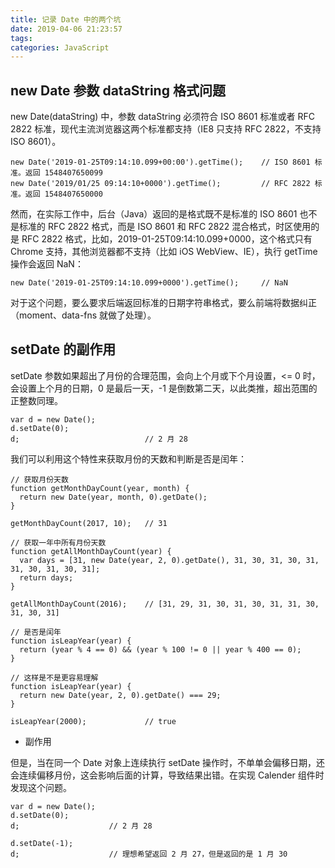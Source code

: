 ```yaml
---
title: 记录 Date 中的两个坑
date: 2019-04-06 21:23:57
tags:
categories: JavaScript
---
```


## new Date 参数 dataString 格式问题

new Date(dataString) 中，参数 dataString 必须符合 ISO 8601 标准或者 RFC 2822 标准，现代主流浏览器这两个标准都支持（IE8 只支持 RFC 2822，不支持 ISO 8601）。

```
new Date('2019-01-25T09:14:10.099+00:00').getTime();    // ISO 8601 标准。返回 1548407650099
new Date('2019/01/25 09:14:10+0000').getTime();         // RFC 2822 标准。返回 1548407650000
```

然而，在实际工作中，后台（Java）返回的是格式既不是标准的 ISO 8601 也不是标准的 RFC 2822 格式，而是 ISO 8601 和 RFC 2822 混合格式，时区使用的是 RFC 2822 格式，比如，2019-01-25T09:14:10.099+0000，这个格式只有 Chrome 支持，其他浏览器都不支持（比如 iOS WebView、IE），执行 getTime 操作会返回 NaN：

```
new Date('2019-01-25T09:14:10.099+0000').getTime();     // NaN
```

<!--more-->

对于这个问题，要么要求后端返回标准的日期字符串格式，要么前端将数据纠正（moment、data-fns 就做了处理）。


## setDate 的副作用

setDate 参数如果超出了月份的合理范围，会向上个月或下个月设置，<= 0 时，会设置上个月的日期，0 是最后一天，-1 是倒数第二天，以此类推，超出范围的正整数同理。

```
var d = new Date();
d.setDate(0);
d;                            // 2 月 28
```

我们可以利用这个特性来获取月份的天数和判断是否是闰年：

```
// 获取月份天数
function getMonthDayCount(year, month) {
  return new Date(year, month, 0).getDate();
}

getMonthDayCount(2017, 10);   // 31

// 获取一年中所有月份天数
function getAllMonthDayCount(year) {
  var days = [31, new Date(year, 2, 0).getDate(), 31, 30, 31, 30, 31, 31, 30, 31, 30, 31];
  return days;
}

getAllMonthDayCount(2016);    // [31, 29, 31, 30, 31, 30, 31, 31, 30, 31, 30, 31]
```

```
// 是否是闰年
function isLeapYear(year) {
  return (year % 4 == 0) && (year % 100 != 0 || year % 400 == 0);
}

// 这样是不是更容易理解
function isLeapYear(year) {
  return new Date(year, 2, 0).getDate() === 29;
}

isLeapYear(2000);             // true
```

* 副作用

但是，当在同一个 Date 对象上连续执行 setDate 操作时，不单单会偏移日期，还会连续偏移月份，这会影响后面的计算，导致结果出错。在实现 Calender 组件时发现这个问题。

```
var d = new Date();
d.setDate(0);
d;                    // 2 月 28

d.setDate(-1);
d;                    // 理想希望返回 2 月 27，但是返回的是 1 月 30
```
